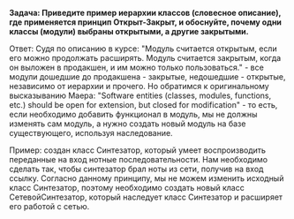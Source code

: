 **Задача: Приведите пример иерархии классов (словесное описание), где применяется принцип Открыт-Закрыт, и обоснуйте, почему одни классы (модули) выбраны открытыми, а другие закрытыми.**

Ответ: Судя по описанию в курсе: "Модуль считается открытым, если его можно продолжать расширять. Модуль считается закрытым, когда он выложен в продакшен, и им можно только пользоваться." - все модули дошедшие до продакшена - закрытые, недошедшие - открытые, независимо от иерархии и прочего. Но обратимся к оригинальному высказыванию Маера: "Software entities (classes, modules, functions, etc.) should be open for extension, but closed for modification" - то есть, если необходимо добавить функционал в модуль, мы не должны изменять сам модуль, а нужно создать новый модуль на базе существующего, используя наследование.

Пример: создан класс Синтезатор, который умеет воспроизводить переданные на вход нотные последовательности. Нам необходимо сделать так, чтобы синтезатор брал ноты из сети, получив на вход ссылку. Согласно данному принципу, мы не можем изменить исходный класс Синтезатор, поэтому необходимо создать новый класс СетевойСинтезатор, который наследует класс Синтезатор и расширяет его работой с сетью.